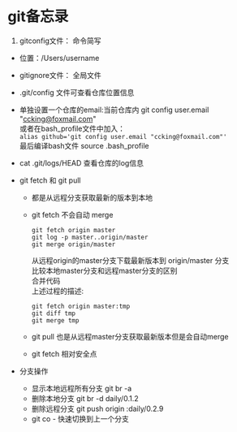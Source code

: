 # git备忘录

1. gitconfig文件： 命令简写
* 位置：/Users/username
* gitignore文件： 全局文件
* .git/config 文件可查看仓库位置信息
* 单独设置一个仓库的email:当前仓库内 git config user.email "ccking@foxmail.com"  
  或者在bash_profile文件中加入：  
  `alias github='git config user.email "ccking@foxmail.com"'`  
  最后编译bash文件  source .bash_profile
* cat .git/logs/HEAD  查看仓库的log信息
* git fetch 和 git pull   
  * 都是从远程分支获取最新的版本到本地
  * git fetch 不会自动 merge
  
  		git fetch origin master
  		git log -p master..origin/master
  		git merge origin/master
  	从远程origin的master分支下载最新版本到 origin/master 分支  
  	比较本地master分支和远程master分支的区别  
  	合并代码  
  	上述过程的描述:
  	
  		git fetch origin master:tmp
  		git diff tmp
  		git merge tmp
  * git pull 也是从远程master分支获取最新版本但是会自动merge
  * git fetch 相对安全点

* 分支操作
  * 显示本地远程所有分支 git br -a 
  * 删除本地分支 git br -d daily/0.1.2
  * 删除远程分支 git push origin :daily/0.2.9
  * git co -  快速切换到上一个分支
  	
  